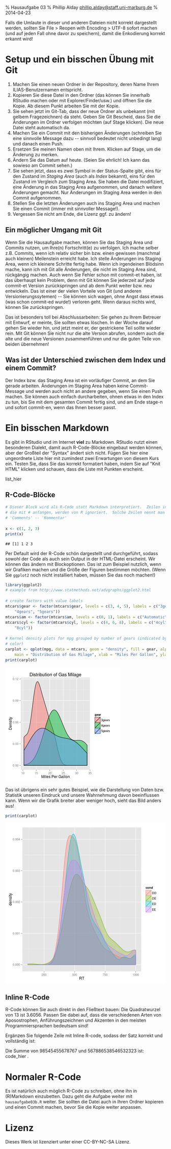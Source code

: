 % Hausaufgabe 03
% Phillip Alday <phillip.alday@staff.uni-marburg.de>
% 2014-04-23

Falls die Umlaute in dieser und anderen Dateien nicht korrekt dargestellt werden, sollten Sie File > Reopen with Encoding > UTF-8 sofort machen (und auf jeden Fall ohne davor zu speichern), damit die Enkodierung korrekt erkannt wird! 

# Setup und ein bisschen Übung mit Git 
1. Machen Sie einen neuen Ordner in der Repository, deren Name Ihrem ILIAS-Benutzernamen entspricht.
2. Kopieren Sie diese Datei in den Ordner (das können Sie innerhalb RStudio machen oder mit Explorer/Finder/usw.) und öffnen Sie die Kopie. Ab diesem Punkt arbeiten Sie mit der Kopie.
3. Sie sehen jetzt im Git-Tab, dass der neue Ordner als unbekannt (mit gelbem Fragezeichnen) da steht. Geben Sie Git Bescheid, dass Sie die Änderungen im Ordner verfolgen möchten (auf Stage klicken). Die neue Datei steht automatisch da.
4. Machen Sie ein Commit mit den bisherigen Änderungen (schreiben  Sie eine sinnvolle Message dazu -- sinnvoll bedeutet nicht unbedingt lang) und danach einen Push.
5. Ersetzen Sie meinen Namen oben mit Ihrem. Klicken auf Stage, um die Änderung zu merken.
6. Ändern Sie das Datum auf heute. (Seien Sie ehrlich! Ich kann das sowieso am Commit sehen.)
7. Sie sehen jetzt, dass es zwei Symbol in der Status-Spalte gibt, eins für den Zustand im *Staging Area* (auch als *Index* bekannt), eins für den Zustand im Vergleich zum Staging Area. Sie haben die Datei modifiziert, eine Änderung in das Staging Area aufgenommen, und danach weitere Änderungen gemacht. Nur Änderungen im Staging Area werden in den Commit aufgenommen.
8. Stellen Sie die letzten Änderungen auch ins Staging Area und machen Sie einen Commit (immer mit sinnvoller Message!).
9. Vergessen Sie nicht am Ende, die Lizenz ggf. zu ändern!

## Ein möglicher Umgang mit Git
Wenn Sie die Hausaufgabe machen, können Sie das Staging Area und Commits nutzen, um Ihre(n) Fortschritt(e) zu verfolgen. Ich mache selber z.B. Commits, wenn ich relativ sicher bin bzw. einen gewissen (manchmal auch kleinen) Meilenstein erreicht habe. Ich stelle Änderungen ins Staging Area, wenn ich kleinere Schritte fertig habe. Wenn ich irgendeinen Blödsinn mache, kann ich mit Git alle Änderungen, die nicht im Staging Area sind, rückgängig machen. Auch wenn Sie Fehler schon mit commit-et haben, ist das überhaupt kein Problem, denn mit Git können Sie jederzeit auf jede commit-et Version zurückspringen und ab dem Punkt weiter bzw. neu entwickeln.  Das ist einer der vielen Vorteile von Git (und anderen Versionierungssytemen) -- Sie können sich wagen, ohne Angst dass etwas (was schon commit-ed wurde!) verloren geht. Wenn daraus nichts wird, können Sie zurückspringen. 

Das ist besonders toll bei Abschlussarbeiten: Sie gehen zu Ihrem Betreuer mit Entwurf, er meinte, Sie sollten etwas löschen. In der Woche darauf gehen Sie wieder hin, und jetzt meint er, der gestrickene Teil sollte wieder rein. Mit Git können Sie nicht nur die alte Version abrufen, sondern auch die alte und die neue Versionen zusammenführen und nur die guten Teile von beiden übernehmen!

## Was ist der Unterschied zwischen dem Index und einem Commit?
Der Index bzw. das Staging Area ist ein vorläufiger Commit, an dem Sie gerade arbeiten. Änderungen im Staging Area haben keine Commit-Message und werden auch nicht an andere gegeben, wenn Sie einen Push machen. Sie können auch einfach durcharbeiten, ohnen etwas in den Index zu tun, bis Sie mit dem gesamten Commit fertig sind, und am Ende stage-n und sofort commit-en, wenn das Ihnen besser passt. 

# Ein bisschen Markdown
Es gibt in RStudio und im Internet **viel** zu Markdown. RStudio nutzt einen besonderen Dialekt, damit auch R-Code-Blöcke eingebaut werden können, aber der Großteil der "Syntax" ändert sich nicht. Fügen Sie hier eine ungeordnete Liste hier mit zumindest zwei Erwartungen von diesem Kurs ein. Testen Sie, dass Sie das korrekt formatiert haben, indem Sie auf "Knit HTML" klicken und schauen, dass die Liste mit Punkten erscheint.  

list_hier

## R-Code-Blöcke

```r
# Dieser Block wird als R-Code statt Markdown interpretiert.  Zeilen in R,
# die mit # anfangen, werden von R ignoriert.  Solche Zeilen nennt man
# 'Comments' -- 'Kommentar'

x <- c(1, 2, 3)
print(x)
```

```
## [1] 1 2 3
```


Per Default wird der R-Code schön dargestellt und durchgeführt, sodass sowohl der Code als auch sein Output in der HTML-Datei erscheint. Wir können das ändern mit Blockoptionen. Das ist zum Beispiel nutzlich, wenn wir Grafiken machen und die Größe der Figuren bestimmen möchten. (Wenn Sie `ggplot2` noch nicht installiert haben, müssen Sie das noch machen!)



```r
library(ggplot2)
# example from http://www.statmethods.net/advgraphs/ggplot2.html

# create factors with value labels
mtcars$gear <- factor(mtcars$gear, levels = c(3, 4, 5), labels = c("3gears", 
    "4gears", "5gears"))
mtcars$am <- factor(mtcars$am, levels = c(0, 1), labels = c("Automatic", "Manual"))
mtcars$cyl <- factor(mtcars$cyl, levels = c(4, 6, 8), labels = c("4cyl", "6cyl", 
    "8cyl"))

# Kernel density plots for mpg grouped by number of gears (indicated by
# color)
carplot <- qplot(mpg, data = mtcars, geom = "density", fill = gear, alpha = I(0.5), 
    main = "Distribution of Gas Milage", xlab = "Miles Per Gallon", ylab = "Density")
print(carplot)
```

![plot of chunk unnamed-chunk-2](figure/unnamed-chunk-2.png) 


Das ist übrigens ein sehr gutes Beispiel, wie die Darstellung von Daten bzw. Statistik unseren Eindruck und unsere Wahrnehmung davon beeinflussen kann. Wenn wir die Grafik breiter aber weniger hoch, sieht das Bild anders aus!


```r
print(carplot)
```

![plot of chunk unnamed-chunk-3](figure/unnamed-chunk-3.png) 


## Inline R-Code
R-Code können Sie auch direkt in den Fließtext bauen: Die Quadratwurzel von 13 ist 3.6056. Passen Sie dabei auf, dass die verschiedenen Arten von Aposostrophen, Anführungszeichnen und Akzenten in den meisten Programmiersprachen bedeutsam sind!

Ergänzen Sie folgende Zeile mit Inline R-code, sodass der Satz korrekt und vollständig ist:

Die Summe von 98545455678767 und 567886538546532323 ist: code_hier .

# Normaler R-Code 
Es ist natürlich auch möglich R-Code zu schreiben, ohne ihn in (R)Markdown einzubetten. Dazu geht die Aufgabe weiter mit `hausaufgabe03b.R` weiter. Sie sollten die Datei auch in Ihren Ordner kopieren und einen Commit machen, bevor Sie die Kopie weiter anpassen.

# Lizenz
Dieses Werk ist lizenziert unter einer CC-BY-NC-SA Lizenz.
